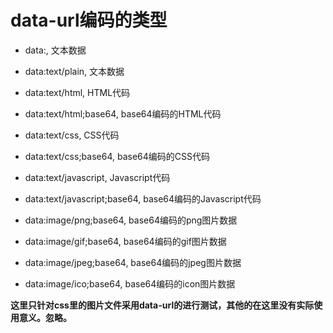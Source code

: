 # data-url编码的类型
- data:,                                文本数据
- data:text/plain,                      文本数据
- data:text/html,                       HTML代码
- data:text/html;base64,                base64编码的HTML代码
- data:text/css,                        CSS代码
- data:text/css;base64,                 base64编码的CSS代码
- data:text/javascript,                 Javascript代码
- data:text/javascript;base64,          base64编码的Javascript代码


- data:image/png;base64,                base64编码的png图片数据
- data:image/gif;base64,                base64编码的gif图片数据
- data:image/jpeg;base64,               base64编码的jpeg图片数据
- data:image/ico;base64,                base64编码的icon图片数据

**这里只针对css里的图片文件采用data-url的进行测试，其他的在这里没有实际使用意义。忽略。**
